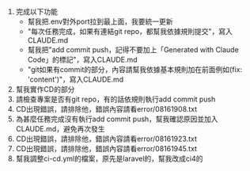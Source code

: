 1. 完成以下功能
    - 幫我把.env對外port拉到最上面，我要統一更新
    - "每次任務完成，如果有連結git repo，都幫我依據規則提交"，寫入CLAUDE.md
    - 幫我把"add commit push，記得不要加上「Generated with Claude Code」的標記"，寫入CLAUDE.md
    - "git如果有commit的部分，內容請幫我依據基本規則加在前面例如(fix: 'content')"，寫入CLAUDE.md
2. 幫我實作CD的部分
3. 請檢查專案是否有git repo，有的話依規則執行add commit push
4. CD出現錯誤，請排除他，錯誤內容請看error/08161908.txt
5. 為甚麼任務完成沒有執行add commit push，幫我確認原因並加入CLAUDE.md，避免再次發生
6. CD出現錯誤，請排除他，錯誤內容請看error/08161923.txt
7. CD出現錯誤，請排除他，錯誤內容請看error/08161945.txt
8. 幫我調整ci-cd.yml的檔案，原先是laravel的，幫我改成ci4的